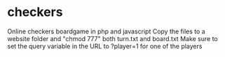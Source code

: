 # checkers
Online checkers boardgame in php and javascript
Copy the files to a website folder and "chmod 777" both turn.txt and board.txt
Make sure to set the query variable in the URL to ?player=1 for one of the players
